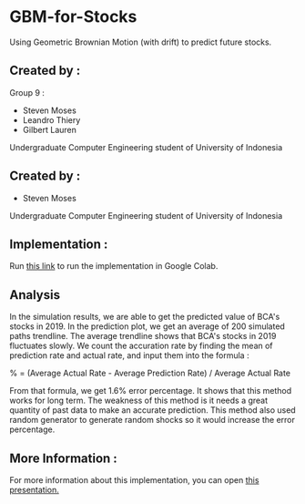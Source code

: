 # GBM-for-Stocks
Using Geometric Brownian Motion (with drift) to predict future stocks.

## Created by : 

 Group 9 :

- Steven Moses
- Leandro Thiery
- Gilbert Lauren

Undergraduate Computer Engineering student of University of Indonesia

## Created by : 

- Steven Moses

Undergraduate Computer Engineering student of University of Indonesia

## Implementation :

Run [this link](https://colab.research.google.com/drive/18oQ6INx5rmnwU1x5d5O4yYfLGjZyhq0n#scrollTo=2ahq_f0SOiX6) to run the implementation in Google Colab.
  
## Analysis

In the simulation results, we are able to get the predicted value of BCA's stocks in 2019. In the prediction plot, we get an average of 200 simulated paths trendline. The average trendline shows that BCA's stocks in 2019 fluctuates slowly. We count the accuration rate by finding the mean of prediction rate and actual rate, and input them into the formula :

% = (Average Actual Rate - Average Prediction Rate) / Average Actual Rate

From that formula, we get 1.6% error percentage. It shows that this method works for long term. The weakness of this method is it needs a great quantity of past data to make an accurate prediction. This method also used random generator to generate random shocks so it would increase the error percentage.

## More Information : 

For more information about this implementation, you can open [this presentation.](https://drive.google.com/file/d/1y1Id-AWaMF6Kfc4CScse-U9bI9_n1Nzf/view?usp=sharing)

